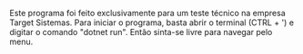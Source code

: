 Este programa foi feito exclusivamente para um teste técnico na empresa Target Sistemas. 
Para iniciar o programa, basta abrir o terminal (CTRL + ') e digitar o comando "dotnet run". Então sinta-se livre para navegar pelo menu. 